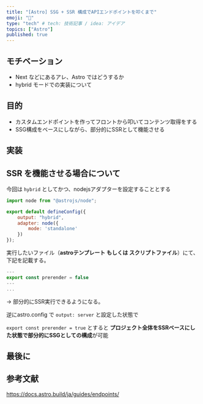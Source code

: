 ```yaml
---
title: "[Astro] SSG + SSR 構成でAPIエンドポイントを叩くまで"
emoji: "🌟"
type: "tech" # tech: 技術記事 / idea: アイデア
topics: ["Astro"]
published: true
---
```


## モチベーション

- Next などにあるアレ、Astro ではどうするか
- hybrid モードでの実装について

## 目的

- カスタムエンドポイントを作ってフロントから叩いてコンテンツ取得をする
- SSG構成をベースにしながら、部分的にSSRとして機能させる

## 実装

## SSR を機能させる場合について

今回は `hybrid` としてかつ、nodejsアダプターを設定することとする

```javascript
import node from "@astrojs/node";

export default defineConfig({
    output: "hybrid",
    adapter: node({
        mode: 'standalone'
    })
});
```

実行したいファイル（**astroテンプレート もしくは スクリプトファイル**）にて、下記を記載する。

```javascript
---
export const prerender = false
---
...
```

-> 部分的にSSR実行できるようになる。

逆にastro.config で `output: server` と設定した状態で

`export const prerender = true` とすると **プロジェクト全体をSSRベースにした状態で部分的にSSGとしての構成**が可能

## 最後に


## 参考文献

https://docs.astro.build/ja/guides/endpoints/

<!-- メモがてらにastro でカスタムエンドポイントを作ったサンプルを載せた記事を作ろうと思います。

下記の構成内容を鑑みて、いい感じに味付けしてください。
 -->

